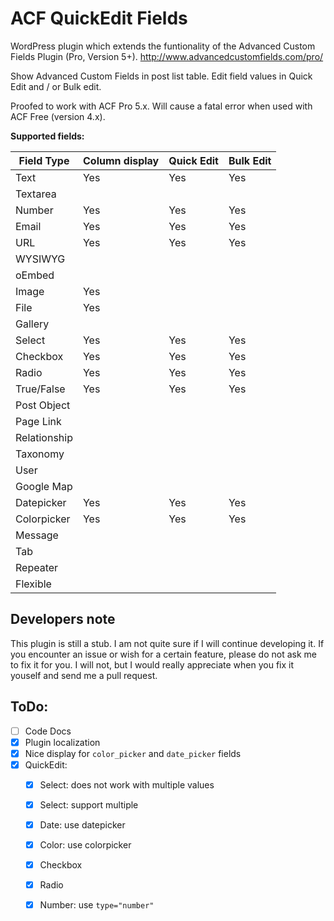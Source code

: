 ACF QuickEdit Fields
====================

WordPress plugin which extends the funtionality of the Advanced Custom Fields Plugin (Pro, Version 5+).
http://www.advancedcustomfields.com/pro/

Show Advanced Custom Fields in post list table.
Edit field values in Quick Edit and / or Bulk edit.

Proofed to work with ACF Pro 5.x.
Will cause a fatal error when used with ACF Free (version 4.x).

**Supported fields:**

| Field Type   | Column display | Quick Edit | Bulk Edit |
|--------------|----------------|------------|-----------|
| Text         | Yes            | Yes        | Yes       |
| Textarea     |                |            |           |
| Number       | Yes            | Yes        | Yes       |
| Email        | Yes            | Yes        | Yes       |
| URL          | Yes            | Yes        | Yes       |
| WYSIWYG      |                |            |           |
| oEmbed       |                |            |           |
| Image        | Yes            |            |           |
| File         | Yes            |            |           |
| Gallery      |                |            |           |
| Select       | Yes            | Yes        | Yes       |
| Checkbox     | Yes            | Yes        | Yes       |
| Radio        | Yes            | Yes        | Yes       |
| True/False   | Yes            | Yes        | Yes       |
| Post Object  |                |            |           |
| Page Link    |                |            |           |
| Relationship |                |            |           |
| Taxonomy     |                |            |           |
| User         |                |            |           |
| Google Map   |                |            |           |
| Datepicker   | Yes            | Yes        | Yes       |
| Colorpicker  | Yes            | Yes        | Yes       |
| Message      |                |            |           |
| Tab          |                |            |           |
| Repeater     |                |            |           |
| Flexible     |                |            |           |


Developers note
---------------
This plugin is still a stub. I am not quite sure if I will continue developing it.
If you encounter an issue or wish for a certain feature, please do not ask me to 
fix it for you. I will not, but I would really appreciate when you fix it youself 
and send me a pull request.

ToDo:
-----
 - [ ] Code Docs
 - [x] Plugin localization
 - [x] Nice display for `color_picker` and `date_picker` fields
 - [x] QuickEdit: 
 	- [x] Select: does not work with multiple values
    - [x] Select: support multiple
    - [x] Date: use datepicker
    - [x] Color: use colorpicker
    - [x] Checkbox
    - [x] Radio
    - [x] Number: use `type="number"`
 